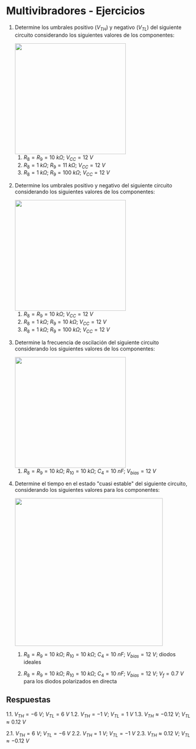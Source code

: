 # Multivibradores - Ejercicios

1. Determine los umbrales positivo ($V_{TH}$) y negativo ($V_{TL}$) del siguiente circuito considerando los siguientes valores de los componentes:

    <img src="https://julianodb.github.io/electronic_circuits_diagrams/comparator_schmitt_inverting.png" width="300">

    1. $R_8 = R_9 = 10\ k\Omega$; $V_{CC} = 12\ V$
    1. $R_8 = 1\ k\Omega$; $R_9 = 11\ k\Omega$; $V_{CC} = 12\ V$
    1. $R_8 = 1\ k\Omega$; $R_9 = 100\ k\Omega$; $V_{CC} = 12\ V$

1. Determine los umbrales positivo y negativo del siguiente circuito considerando los siguientes valores de los componentes:

    <img src="https://julianodb.github.io/electronic_circuits_diagrams/comparator_schmitt_non_inverting.png" width="300">

    1. $R_8 = R_9 = 10\ k\Omega$; $V_{CC} = 12\ V$
    1. $R_8 = 1\ k\Omega$; $R_9 = 10\ k\Omega$; $V_{CC} = 12\ V$
    1. $R_8 = 1\ k\Omega$; $R_9 = 100\ k\Omega$; $V_{CC} = 12\ V$

1. Determine la frecuencia de oscilación del siguiente circuito considerando los siguientes valores de los componentes:

    <img src="https://julianodb.github.io/electronic_circuits_diagrams/astable_multivibrator.png" width="300">
    
    1. $R_8 = R_9 = 10\ k\Omega$; $R_{10} = 10\ k\Omega$; $C_4 = 10\ nF$; $V_{bias} = 12\ V$

1. Determine el tiempo en el estado "cuasi estable" del siguiente circuito, considerando los siguientes valores para los componentes:

    <img src="https://julianodb.github.io/electronic_circuits_diagrams/monostable_multivibrator.png" width="400">
    
    1. $R_8 = R_9 = 10\ k\Omega$; $R_{10} = 10\ k\Omega$; $C_4 = 10\ nF$; $V_{bias} = 12\ V$; diodos ideales 

    1. $R_8 = R_9 = 10\ k\Omega$; $R_{10} = 10\ k\Omega$; $C_4 = 10\ nF$; $V_{bias} = 12\ V$; $V_f=0.7\ V$ para los diodos polarizados en directa

## Respuestas

1.1. $V_{TH} = -6\ V$; $V_{TL} = 6\ V$
1.2. $V_{TH} = -1\ V$; $V_{TL} = 1\ V$
1.3. $V_{TH} \approx -0.12\ V$; $V_{TL} \approx 0.12\ V$

2.1. $V_{TH} = 6\ V$; $V_{TL} = -6\ V$
2.2. $V_{TH} = 1\ V$; $V_{TL} = -1\ V$
2.3. $V_{TH} \approx 0.12\ V$; $V_{TL} \approx -0.12\ V$